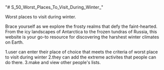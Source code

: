 "# S_50_Worst_Places_To_Visit_During_Winter_" 

Worst places to visit during winter.

Brace yourself as we explore the frosty realms that defy the faint-hearted. From the icy landscapes of Antarctica to the frozen tundras of Russia, this website is your go-to resource for discovering the harshest winter climates on Earth.

1.user can enter their place of choice that meets the criteria of worst place to visit during winter
2.they can add the extreme activites that people can do there.
3.make and view other people's lists.
